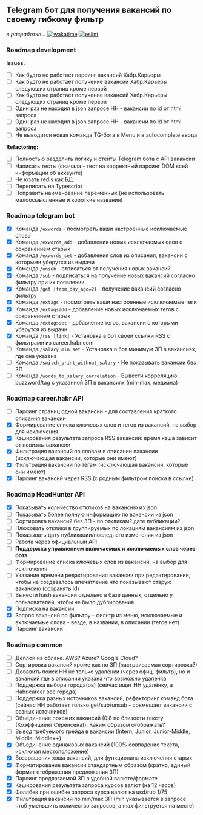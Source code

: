 ## Telegram бот для получения вакансий по своему гибкому фильтр

_в разработке..._ [![wakatime](https://wakatime.com/badge/github/feeedback/vacancies_bot.svg)](https://wakatime.com/badge/github/feeedback/vacancies_bot) [![eslint](https://github.com/feeedback/vacancies_bot/actions/workflows/nodejs.yml/badge.svg)](https://github.com/feeedback/vacancies_bot/actions/workflows/nodejs.yml)

### Roadmap development

 **Issues:**

- [ ] Как будто не работает парсинг вакансий Хабр.Карьеры
- [ ] Как будто не работает получение вакансий Хабр.Карьеры следующих страниц кроме первой
- [ ] Как будто не работает получение вакансий Хабр.Карьеры следующих страниц кроме первой
- [ ] Один раз не находил в json запросе HH -  вакансии по id от html запроса
- [ ] Один раз не находил в json запросе HH -  вакансии по id от html запроса
- [ ] Не выводится новая команда TG-бота в Menu и в autocomplete ввода

 **Refactoring:**

- [ ] Полностью разделить логику и стейты Telegram бота с API вакансии
- [ ] Написать тесты (сначала - тест на корректный парсинг DOM всей информации об аккаунте)
- [ ] Не юзать redis как БД
- [ ] Переписать на Typescript
- [ ] Поправить наименование переменных (не использовать малоосмысленные и короткие названия)

### Roadmap telegram bot

- [x] Команда `/exwords` - посмотреть ваши настроенные исключаемые слова
- [x] Команда `/exwords_add` - добавления новых исключаемых слов с сохранением старых
- [x] Команда `/exwords_set` - добавления слов из описания, вакансии с которыми уберутся из выдачи
- [x] Команда `/unsub` - отписаться от получения новых вакансий
- [x] Команда `/sub` - подписаться на получение новых вакансий согласно фильтру при их появлении
- [x] Команда `/get [from_day_ago=2]` - получение вакансий согласно фильтру
- [x] Команда `/extags` - посмотреть ваши настроенные исключаемые теги
- [x] Команда `/extagsadd` - добавление новых исключаемых тегов с сохранением старых
- [x] Команда `/extagsset` - добавление тегов, вакансии с которыми уберутся из выдачи
- [x] Команда `/rss [link]` - Установка в бот своей ссылки RSS с фильтрами из career.habr.com
- [ ] Команда `/salary_min_set` - Установка в бот минимум ЗП в вакансиях, где она указана
- [ ] Команда `/switch_print_without_salary` - Не показывать вакансии без ЗП
- [ ] Команда `/words_to_salary_correlation` - Вывести корреляцию buzzword/tag с указанной ЗП в вакансиях (min-max, медиана)

### Roadmap career.habr API

- [ ] Парсинг страниц одной вакансии - для составления краткого описания вакансии
- [x] Формирование списка ключевых слов и тегов из вакансий, на выбор для исключения
- [x] Кэширования результата запроса RSS вакансий: время кэша зависит от новизны вакансии
- [x] Фильтрация вакансий по словам в описании вакансии (исключающая вакансии, которые они имеют)
- [x] Фильтрация вакансий по тегам (исключающая вакансии, которые они имеют)
- [x] Парсинг вакансий через RSS (с родным фильтром поиска в ссылке)

### Roadmap HeadHunter API

- [x] Показывать количество откликов на вакансию из json
- [ ] Показывать более полную информацию по вакансии из json
- [ ] Сортировка вакансий без ЗП - по откликам? дате публикации?
- [ ] Плюсовать отклики в группируемых по локациям вакансиям из json
- [ ] Показывать дату публикации/последнего изменения из json
- [ ] Работа через официальный API
- [ ] **Поддержка управлением включаемых и исключаемых слов через бота**
- [ ] Формирование списка ключевых слов из вакансий, на выбор для исключения
- [ ] Указание времени редактирования вакансии при редактировании, чтобы не создавалось впечатление что показывают старую вакансию (сохранять id)
- [ ] Вынести hash вакансии отдельно в базе данных, отдельно у пользователей, чтобы не было дублирования
- [x] Подписка на вакансии
- [x] Запрос вакансий по фильтру - фильтр из меню, исключаемые и включаемые слова - везде, в названии, в описании (тегов нет)
- [x] Парсинг вакансий

### Roadmap common

- [ ] Деплой на облаке. AWS? Azure? Google Cloud?
- [ ] Сортировка вакансий кроме как по ЗП (настраиваемая сортировка?)
- [ ] Добавить поиск HH не только удалёнки (через офиц. фильтр), но и вакансий где в описании указана что возможно удаленка
- [ ] Поддержка выбора города(ов) (сейчас ищет HH удалёнку, а Habr.career все города)
- [ ] Поддержка разных источников вакансий, рефакторинг команд бота (сейчас HH работает только get/sub/unsub - совмещает вакансии с разных источников)
- [ ] Объединение похожих вакансий (0.8 по близости тексту (Коэффициент Сёренсена)). Каким образом отображать?
- [ ] Вывод требуемого грейда в вакансии (Intern, Junior, Junior-Middle, Middle, Middle++)
- [x] Объединение одинаковых вакансий (100% совпадение текста, исключая местоположение)
- [x] Возвращения хэша вакансий, для функционала исключения старых
- [x] Форматирование вакансии стандартным образом (кратко, единый формат отображения предложения ЗП)
- [x] Парсинг предлагаемой ЗП в удобной валюте/формате
- [x] Кэширования результата запроса курсов валют (на 12 часов)
- [x] Фоллбек при ошибке запроса курса валют на usd/rub 1/75
- [x] Фильтрация вакансий по min/max ЗП (min указывается в запросе чтоб уменьшить количество запросов, а max фильтруется на месте)
